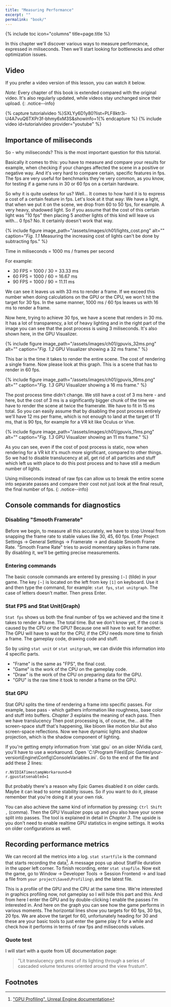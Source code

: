 ```yaml
---
title: "Measuring Performance"
excerpt: ""
permalink: "book/"
---
```


{% include toc icon="columns" title=page.title %}

In this chapter we'll discover various ways to measure performance, expressed in miliseconds. Then we'll start looking for bottlenecks and other optimization issues.

## Video

If you prefer a video version of this lesson, you can watch it below.

*Note:* Every chapter of this book is extended compared with the original video. It's also regularly updated, while videos stay unchanged since their upload.
{: .notice--info}

{% capture tutorialvideo %}SXLYy6D1y80?list=PLF8ktr3i-U4A7vuQ6TXPr3f-bhmy6xM3S&amp;showinfo=1{% endcapture %}
{% include video id=tutorialvideo provider="youtube" %}

## Importance of miliseconds

So - why miliseconds? This is the most important question for this tutorial.

Basically it comes to this: you have to measure and compare your results for example, when checking if your changes affected the scene in a positive or negative way. And it's very hard to compare certain, specific features in fps. The fps are very useful for benchmarks they're very common, as you know, for testing if a game runs in 30 or 60 fps on a certain hardware.

So why it is quite useless for us? Well... It comes to how hard it is to express a cost of a certain feature in fps. Let's look at it that way: We have a light, that when we put it on the scene, we drop from 60 to 50 fps, for example. A very heavy, shadowed light. So if you assume that the cost of this certain light was "10 fps" then placing 5 another lights of this kind will leave us with... 0 fps? No. It certainly doesn't work that way.

{% include figure image_path="/assets/images/ch01/lights_cost.png" alt="" caption="*Fig. 1.1* Measuring the increasing cost of lights can't be done by subtracting fps." %}

<div class="notice--info" markdown="1">
Time in miliseconds = 1000 ms / frames per second

For example:

* 30 FPS = 1000 / 30 = 33.33 ms
* 60 FPS = 1000 / 60 = 16.67 ms
* 90 FPS = 1000 / 90 = 11.11 ms
</div>

We can see it leaves us with 33 ms to render a frame. If we exceed this number when doing calculations on the GPU or the CPU, we won't hit the target for 30 fps. In the same manner, 1000 ms / 60 fps leaves us with 16 ms to render a frame.

Now here, trying to achieve 30 fps, we have a scene that renders in 30 ms. It has a lot of transparency, a lot of heavy lighting and in the right part of the image you can see that the post process is using 3 miliseconds. It's also shown here, in the GPU Visualizer.

{% include figure image_path="/assets/images/ch01/gpuvis_32ms.png" alt="" caption="*Fig. 1.2* GPU Visualizer showing a 32 ms frame." %}

This bar is the time it takes to render the entire scene. The cost of rendering a single frame. Now please look at this graph. This is a scene that has to render in 60 fps.

{% include figure image_path="/assets/images/ch01/gpuvis_16ms.png" alt="" caption="*Fig. 1.3* GPU Visualizer showing a 16 ms frame." %}

The post process time didn't change. We still have a cost of 3 ms here - and here, but the cost of 3 ms is a significantly bigger chunk of the time we have to render the scene at twice the framerate. We have to fit in 15 ms total. So you can easily assume that by disabling the post process entirely we'll have 12 ms per frame, which is not enough to land at the target of 11 ms, that is 90 fps, for example for a VR kit like Oculus or Vive.

{% include figure image_path="/assets/images/ch01/gpuvis_11ms.png" alt="" caption="*Fig. 1.3* GPU Visualizer showing an 11 ms frame." %}

As you can see, even if the cost of post process is static, now when rendering for a VR kit it's much more significant, compared to other things. So we had to disable translucency at all, get rid of all particles and stuff which left us with place to do this post process and to have still a medium number of lights.

Using miliseconds instead of raw fps can allow us to break the entire scene into separate passes and compare their cost not just look at the final result, the final number of fps.
{: .notice--info}

## Console commands for diagnostics

### Disabling "Smooth Framerate"

Before we begin, to measure all this accurately, we have to stop Unreal from snapping the frame rate to stable values like 30, 45, 60 fps. Enter Project Settings → General Settings → Framerate → and disable Smooth Frame Rate. "Smooth Frame Rate" tries to avoid momentary spikes in frame rate. By disabling it, we'll be getting precise measurements.

### Entering commands

The basic console commands are entered by pressing `[~]` (tilde) in your game. The key `[~]` is located on the left from key `[1]` on keyboard. Use it and then type the command, for example: `stat fps`, `stat unitgraph`. The case of letters doesn't matter. Then press Enter.

### Stat FPS and Stat Unit(Graph)

`Stat fps` shows us both the final number of fps we achieved and the time it takes to render a frame. The total time. But we don't know yet, if the cost is caused by the CPU or the GPU? Because one will have to wait for another. The GPU will have to wait for the CPU, if the CPU needs more time to finish a frame. The gameplay code, drawing code and stuff.

So by using `stat unit` or `stat unitgraph`, we can divide this information into 4 specific parts.
* "Frame" is the same as "FPS", the final cost.
* "Game" is the work of the CPU on the gameplay code.
* "Draw" is the work of the CPU on preparing data for the GPU.
* "GPU" is the raw time it took to render a frame on the GPU.

### Stat GPU

Stat GPU splits the time of rendering a frame into specific passes. For example, base pass - which gathers information like roughness, base color and stuff into buffers. *Chapter 3* explains the meaning of each pass. Then we have translucency Then post processing is, of course, the... all the screen-space stuff that's happening, like bloom like motion blur but also screen-space reflections. Now we have dynamic lights and shadow projection, which is the shadow component of lighting.

<div class="notice--warning" markdown="1">
If you're getting empty information from `stat gpu` on an older NVidia card, you'll have to use a workaround. Open `C:\Program Files\Epic Games\your-version\Engine\Config\ConsoleVariables.ini`. Go to the end of the file and add these 2 lines:

```
r.NVIDIATimestampWorkaround=0
r.gpustatsenabled=1
```

But probably there's a reason why Epic Games disabled it on older cards. Maybe it can lead to some stability issues. So if you want to do it, please remember that you're doing it at your own risk.
</div>

You can also achieve the same kind of information by pressing: `Ctrl Shift ,` (comma). Then the GPU Visualizer pops up and you also have your scene split into passes. The tool is explained in detail in *Chapter 3*. The upside is you don't need to enable realtime GPU statistics in engine settings. It works on older configurations as well.

## Recording performance metrics

We can record all the metrics into a log. `stat startfile` is the command that starts recording the data[^ue4docs]. A message pops up about StatFile duration in the upper left corner. To finish recording, enter `stat stopfile`. Now exit the game, go to Window → Developer Tools → Session Frontend → and load a file from `your project\Saved\Profiling\` and the latest file.

This is a profile of the GPU and the CPU at the same time. We're interested in graphics profiling now, not gameplay so I will hide this part and this. And from here I enter the GPU and by double-clicking I enable the passes I'm interested in. And here on the graph you can see how the game performs in various moments. The horizontal lines show you targets for 60 fps, 30 fps, 20 fps. We are above the target for 60, unfortunately heading for 30 and these are your basic tools to just enter the game play it for a while and check how it performs in terms of raw fps and miliseconds values.

### Quote test

I will start with a quote from UE documentation page:
> "Lit translucency gets most of its lighting through a series of cascaded volume textures oriented around the view frustum".

## Footnotes

[^ue4docs]: ["GPU Profiling", Unreal Engine documentation](https://docs.unrealengine.com/latest/INT/Engine/Performance/GPU/)
